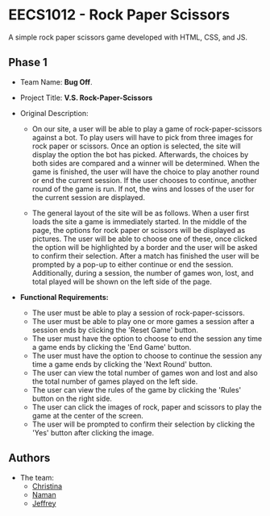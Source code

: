 
# EECS1012 - Rock Paper Scissors

A simple rock paper scissors game developed with HTML, CSS, and JS.





## Phase 1

- Team Name: **Bug Off**.
- Project Title: **V.S. Rock-Paper-Scissors**
- Original Description:
    - On our site, a user will be able to play a game of rock-paper-scissors against a bot. To play users will have to pick from three images for rock paper or scissors. Once an option is selected, the site will display the option the bot has picked. Afterwards, the choices by both sides are compared and a winner will be determined. When the game is finished, the user will have the choice to play another round or end the current session. If the user chooses to continue, another round of the game is run. If not, the wins and losses of the user for the current session are displayed. 

    - The general layout of the site will be as follows. When a user first loads the site a game is immediately started. In the middle of the page, the options for rock paper or scissors will be displayed as pictures. The user will be able to choose one of these, once clicked the option will be highlighted by a border and the user will be asked to confirm their selection. After a match has finished the user will be prompted by a pop-up to either continue or end the session. Additionally, during a session, the number of games won, lost, and total played will be shown on the left side of the page.

- **Functional Requirements:**

    - The user must be able to play a session of rock-paper-scissors.
    - The user must be able to play one or more games a session after a session ends by clicking the 'Reset Game' button.
    - The user must have the option to choose to end the session any time a game ends by clicking the 'End Game' button.
    - The user must have the option to choose to continue the session any time a game ends by clicking the 'Next Round' button. 
    - The user can view the total number of games won and lost and also the total number of games played on the left side.
    - The user can view the rules of the game by clicking the 'Rules' button on the right side.
    - The user can click the images of rock, paper and scissors to play the game at the center of the screen.
    - The user will be prompted to confirm their selection by clicking the 'Yes' button after clicking the image.




  
## Authors
- The team:
    - [Christina](https://github.com/Not-Macaroni)
    - [Naman](https://github.com/namanrai)
    - [Jeffrey](https://github.com/PLtheRobot)


